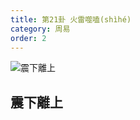 ```yaml
---
title: 第21卦 火雷噬嗑(shìhé)
category: 周易
order: 2
---
```


![震下離上](https://upload.wikimedia.org/wikipedia/commons/7/7e/Yijing-21.png)

## 震下離上